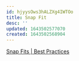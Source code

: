 ```yaml
---
id: hjyysOws3hALZXg4IWTOo
title: Snap Fit
desc: ''
updated: 1643502577070
created: 1643502568904
---
```


[Snap Fits | Best Practices](http://infocenter.3dsystems.com/bestpractices/mjp-best-practices/projet-mjp-2500/rapid-prototyping/snap-fits)
